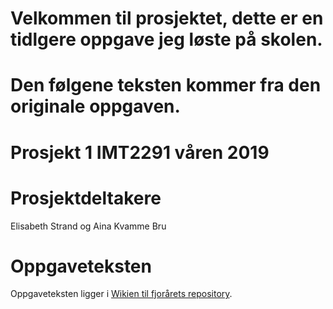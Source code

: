 # Velkommen til prosjektet, dette er en tidlgere oppgave jeg løste på skolen. #
# Den følgene teksten kommer fra den originale oppgaven. #

# Prosjekt 1 IMT2291 våren 2019 #

# Prosjektdeltakere #
Elisabeth Strand og Aina Kvamme Bru

# Oppgaveteksten #
Oppgaveteksten ligger i [Wikien til fjorårets repository](https://bitbucket.org/okolloen/imt2291-prosjekt1-2019/wiki/Home).
